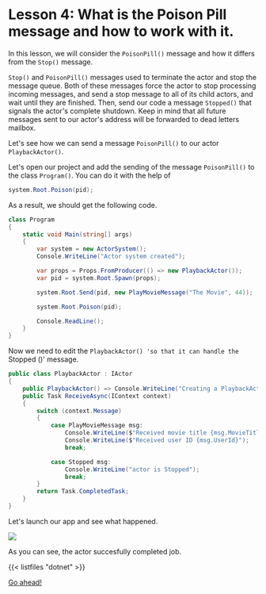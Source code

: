 # Lesson 4: What is the Poison Pill message and how to work with it.

In this lesson, we will consider the `PoisonPill()` message and how it differs from the `Stop()` message.

`Stop()` and `PoisonPill()` messages used to terminate the actor and stop the message queue. Both of these messages force the actor to stop processing incoming messages, and send a stop message to all of its child actors, and wait until they are finished. Then, send our code a message `Stopped()` that signals the actor's complete shutdown. Keep in mind that all future messages sent to our actor's address will be forwarded to dead letters mailbox.

Let's see how we can send a message `PoisonPill()` to our actor `PlaybackActor()`.

Let's open our project and add the sending of the message `PoisonPill()` to the class `Program()`. You can do it with the help of 

```csharp
system.Root.Poison(pid);
```

As a result, we should get the following code.

```csharp
class Program
{
    static void Main(string[] args)
    {
        var system = new ActorSystem();
        Console.WriteLine("Actor system created");

        var props = Props.FromProducer(() => new PlaybackActor());
        var pid = system.Root.Spawn(props);

        system.Root.Send(pid, new PlayMovieMessage("The Movie", 44));

        system.Root.Poison(pid);

        Console.ReadLine();
    }
}
```

Now we need to edit the `PlaybackActor() 'so that it can handle the `Stopped ()' message.

```csharp
public class PlaybackActor : IActor
{
    public PlaybackActor() => Console.WriteLine("Creating a PlaybackActor");
    public Task ReceiveAsync(IContext context)
    {
        switch (context.Message)
        {
            case PlayMovieMessage msg:
                Console.WriteLine($"Received movie title {msg.MovieTitle}");
                Console.WriteLine($"Received user ID {msg.UserId}");
                break;

            case Stopped msg:
                Console.WriteLine("actor is Stopped");
                break;
        }
        return Task.CompletedTask;
    }
}
```

Let's launch our app and see what happened.

![](../../images/3_4_1.png)

As you can see, the actor succesfully completed job. 

{{< listfiles "dotnet" >}}

[Go ahead!](../lesson-5)
